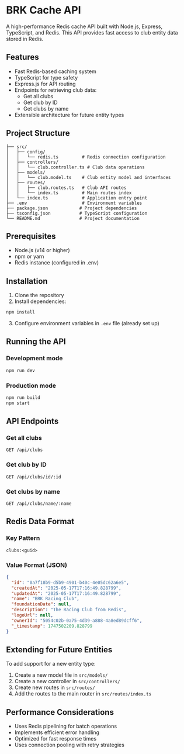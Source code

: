 # BRK Cache API

A high-performance Redis cache API built with Node.js, Express, TypeScript, and Redis. This API provides fast access to club entity data stored in Redis.

## Features

- Fast Redis-based caching system
- TypeScript for type safety
- Express.js for API routing
- Endpoints for retrieving club data:
  - Get all clubs
  - Get club by ID
  - Get clubs by name
- Extensible architecture for future entity types

## Project Structure

```
├── src/
│   ├── config/
│   │   └── redis.ts         # Redis connection configuration
│   ├── controllers/
│   │   └── club.controller.ts # Club data operations
│   ├── models/
│   │   └── club.model.ts    # Club entity model and interfaces
│   ├── routes/
│   │   ├── club.routes.ts   # Club API routes
│   │   └── index.ts         # Main routes index
│   └── index.ts             # Application entry point
├── .env                     # Environment variables
├── package.json            # Project dependencies
├── tsconfig.json           # TypeScript configuration
└── README.md               # Project documentation
```

## Prerequisites

- Node.js (v14 or higher)
- npm or yarn
- Redis instance (configured in .env)

## Installation

1. Clone the repository
2. Install dependencies:

```bash
npm install
```

3. Configure environment variables in `.env` file (already set up)

## Running the API

### Development mode

```bash
npm run dev
```

### Production mode

```bash
npm run build
npm start
```

## API Endpoints

### Get all clubs
```
GET /api/clubs
```

### Get club by ID
```
GET /api/clubs/id/:id
```

### Get clubs by name
```
GET /api/clubs/name/:name
```

## Redis Data Format

### Key Pattern
```
clubs:<guid>
```

### Value Format (JSON)
```json
{
  "id": "0a7f18b9-d5b9-4901-b40c-4e05dc62a6e5",
  "createdAt": "2025-05-17T17:16:49.828799",
  "updatedAt": "2025-05-17T17:16:49.828799",
  "name": "BRK Racing Club",
  "foundationDate": null,
  "description": "The Racing Club from Redis",
  "logoUrl": null,
  "ownerId": "5054c02b-0a75-4d39-a888-4a8ed89dcff6",
  "_timestamp": 1747502209.828799
}
```

## Extending for Future Entities

To add support for a new entity type:

1. Create a new model file in `src/models/`
2. Create a new controller in `src/controllers/`
3. Create new routes in `src/routes/`
4. Add the routes to the main router in `src/routes/index.ts`

## Performance Considerations

- Uses Redis pipelining for batch operations
- Implements efficient error handling
- Optimized for fast response times
- Uses connection pooling with retry strategies